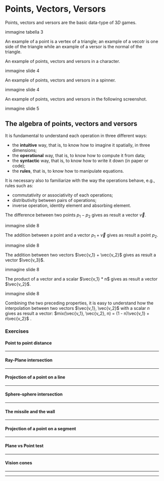 # Points, Vectors, Versors
Points, vectors and versors are the basic data-type of $3D$ games.

immagine tabella 3

An example of a point is a vertex of a triangle; an example of a vecotr is one side of the triangle while an example of a versor is the normal of the triangle.

An example of points, vectors and versors in a character.

immagine slide 4

An example of points, vectors and versors in a spinner.

immagine slide 4

An example of points, vectors and versors in the following screenshot.

immagine slide 5

## The algebra of points, vectors and versors
It is fundamental to understand each operation in three different ways:
- the **intuitive** way, that is, to know how to imagine it spatially, in three dimensions;
- the **operational** way, that is, to know how to compute it from data;
- the **syntactic** way, that is, to know how to write it down (in paper or code);
- the **rules**, that is, to know how to manipulate equations.

It is necessary also to familiarize with the way the operations behave, e.g., rules such as:
- commutativity or associativity of each operations;
- distributivity between pairs of operations;
- inverse operation, identity element and absorbing element.

The difference between two points $p_1 - p_2$ gives as result a vector $\vec{v}$.

immagine slide 8

The addition between a point and a vector $p_1 + \vec{v}$ gives as result a point $p_2$.

immagine slide 8

The addition between two vectors $\vec{v_1} + \vec{v_2}$ gives as result a vector $\vec{v_3}$.

immagine slide 8

The product of a vector and a scalar $\vec{v_1} * n$ gives as result a vector $\vec{v_2}$.

immagine slide 8

Combining the two preceding properties, it is easy to understand how the interpolation between two vectors $\vec{v_1}, \vec{v_2}$ with a scalar $n$ gives as result a vector: $mix(\vec{v_1}, \vec{v_2}, n) = (1 - n)\vec{v_1} + n\vec{v_2}$ .


### Exercises

#### Point to point distance

----------------------------------------------------------------

#### Ray-Plane intersection

----------------------------------------------------------------

#### Projection of a point on a line

----------------------------------------------------------------

#### Sphere-sphere intersection

----------------------------------------------------------------

#### The missile and the wall

----------------------------------------------------------------

#### Projection of a point on a segment

----------------------------------------------------------------

#### Plane vs Point test

----------------------------------------------------------------

#### Vision cones

----------------------------------------------------------------



----------------------------------------------------------------